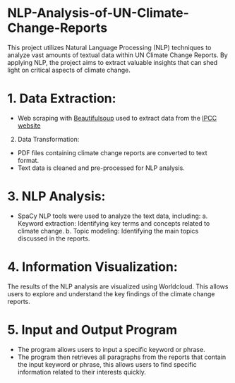 # NLP-Analysis-of-UN-Climate-Change-Reports
This project utilizes Natural Language Processing (NLP) techniques to analyze vast amounts of textual data within UN Climate Change Reports. By applying NLP, the project aims to extract valuable insights that can shed light on critical aspects of climate change.

# 1. Data Extraction:

* Web scraping with [Beautifulsoup](https://beautiful-soup-4.readthedocs.io/en/latest/) used to extract data from the [IPCC website](https://www.ipcc.ch/report/ar6/wg2/)

2. Data Transformation:

* PDF files containing climate change reports are converted to text format.
* Text data is cleaned and pre-processed for NLP analysis.

# 3. NLP Analysis:

* SpaCy NLP tools were used to analyze the text data, including:
  a. Keyword extraction: Identifying key terms and concepts related to climate change.
  b. Topic modeling: Identifying the main topics discussed in the reports.

# 4. Information Visualization:

The results of the NLP analysis are visualized using Worldcloud. This allows users to explore and understand the key findings of the climate change reports.

# 5. Input and Output Program

* The program allows users to input a specific keyword or phrase.
* The program then retrieves all paragraphs from the reports that contain the input keyword or phrase, this allows users to find specific information related to their interests quickly.
